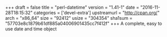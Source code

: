 +++
draft = false
title = "perl-datetime"
version = "1.41-1"
date = "2016-11-28T18:15:32"
categories = ['devel-extra']
upstreamurl = "http://cpan.org/"
arch = "x86_64"
size = "92412"
usize = "304354"
sha1sum = "57703e8c1879b61df885a04006901435cc7f412f"
+++
A complete, easy to use date and time object
